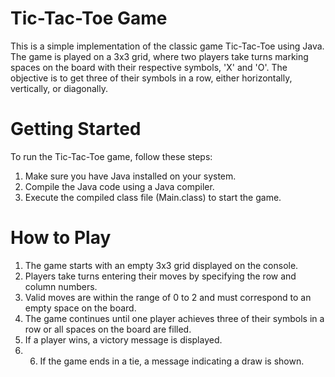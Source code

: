 # Tic-Tac-Toe Game
This is a simple implementation of the classic game Tic-Tac-Toe using Java. The game is played on a 3x3 grid, where two players take turns marking spaces on the board with their respective symbols, 'X' and 'O'. The objective is to get three of their symbols in a row, either horizontally, vertically, or diagonally.
# Getting Started
To run the Tic-Tac-Toe game, follow these steps:
1. Make sure you have Java installed on your system.
2. Compile the Java code using a Java compiler.
3. Execute the compiled class file (Main.class) to start the game.
# How to Play
1. The game starts with an empty 3x3 grid displayed on the console.
2. Players take turns entering their moves by specifying the row and column numbers.
3. Valid moves are within the range of 0 to 2 and must correspond to an empty space on the board.
4. The game continues until one player achieves three of their symbols in a row or all spaces on the board are filled.
5. If a player wins, a victory message is displayed.
6. 6. If the game ends in a tie, a message indicating a draw is shown.

